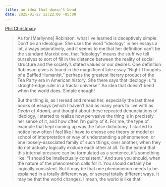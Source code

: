 ```yaml
---
title: an idea that doesn't bend
date: 2025-01-27 12:22:00 -05:00
---
```


[Phil Christman](https://philipchristman.substack.com/p/robinson-and-dillard-wrapping-up):

>As for [Marilynne] Robinson, what I’ve learned is deceptively simple: Don’t be an ideologue. She uses the word “ideology” in her essays a lot, always pejoratively, and it seems to me that her definition can’t be the standard Marxist one, that “ideology” means the stuff we tell ourselves to sort of fill in the distance between the reality of social structure and the society’s stated values or our desires. One definition Robinson gives is found in the magnificent late essay “Night Thoughts of a Baffled Humanist,” perhaps the greatest literary product of the Tea Party era in American history. She there says that ideology is “a straight-edge ruler in a fractal universe.” An idea that doesn’t bend when the world does. Simple enough!
>
>But the thing is, as I reread and reread her, especially the last three books of essays (which I haven’t had as many years to live with as *Death of Adam*), and thought about these repeated denunciations of ideology, I started to realize how pervasive the thing is in precisely her sense of it, and how often I’m guilty of it. For me, the type of example that kept coming up was the false dichotomy. I started to notice how often I feel like I have to choose one theory or model or school of interpretation or way of understanding a phenomenon, or one loosely-associated family of such things, over another, when they do not actually logically exclude each other at all. To the extent that this internal pressure can be formulated as a sentence, it’s something like: “I should be intellectually consistent.” And sure you should, when the nature of the phenomenon calls for it. You should certainly be logically consistent. But it may be that one phenomenon needs to be explained in a totally different way, or several totally different ways. It may be that the world changes. I mean, the world is like that.